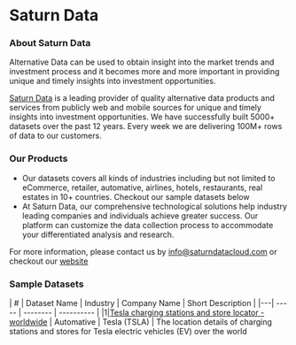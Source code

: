 Saturn Data
========

### About Saturn Data
Alternative Data can be used to obtain insight into the market trends and investment process and it becomes more and more important in providing unique and timely insights into investment opportunities.

[Saturn Data](https://www.saturndatacloud.com/) is a leading provider of quality alternative data products and services from publicly web and mobile sources for unique and timely insights into investment opportunities. We have successfully built 5000+ datasets over the past 12 years. Every week we are delivering 100M+ rows of data to our customers.

### Our Products
* Our datasets covers all kinds of industries including but not limited to eCommerce, retailer, automative, airlines, hotels, restaurants, real estates in 10+ countries. Checkout our sample datasets below
* At Saturn Data, our comprehensive technological solutions help industry leading companies and individuals achieve greater success. Our platform can customize the data collection process to accommodate your differentiated analysis and research.

For more information, please contact us by [info@saturndatacloud.com](mailto:support@saturndatacloud.com) or checkout our [website](https://www.saturndatacloud.com/)

### Sample Datasets
| # | Dataset Name | Industry | Company Name | Short Description | 
|---| ----- | -------- | ---------- |
|1|[Tesla charging stations and store locator - worldwide](https://github.com/saturndatacloud/datasets/blob/master/Automative/Tesla/stations%20and%20stores/tesla_stations_and_stores.csv) | Automative | Tesla (TSLA) | The location details of charging stations and stores for Tesla electric vehicles (EV) over the world
